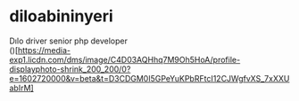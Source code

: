 # diloabininyeri

Dılo driver senior php developer<br>
()[https://media-exp1.licdn.com/dms/image/C4D03AQHhq7M9Oh5HoA/profile-displayphoto-shrink_200_200/0?e=1602720000&v=beta&t=D3CDGM0I5GPeYuKPbRFtcI12CJWgfvXS_7xXXUabIrM]

